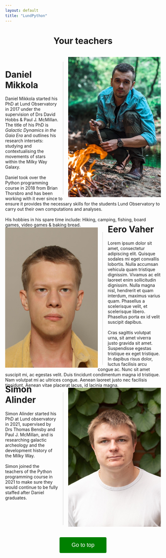 ```yaml
---
layout: default
title: "LundPython"
---
```

<style>
intro {
	max-width: 14cm;
    height= 20cm;
    border: 0px;
}
div.vertical-line{
	width: 0px; /* Use only border style */
	height: 100%;
	float: right;
    opacity: 40%;
	border: 1px inset; /* This is default border style for <hr> tag */
    margin-right: 0.4cm;
    margin-left: 0.4cm;
    margin-top: 0.4cm;
}
#myBtn {
  font-size: 18px;
  border: none;
  outline: none;
  background-color: green;
  color: white;
  cursor: pointer;
  padding: 15px;
  border-radius: 4px;
  width: 4cm;
}

#myBtn:hover {
  background-color: #555;
}
</style>
<script>
function topFunction() {
  document.body.scrollTop = 0;
  document.documentElement.scrollTop = 0;
}
</script>
<h1><center>Your teachers </center></h1><br>

<intro>
    <img align="right" src="imgs/daniel.jpg" width=300>
    <div class="vertical-line" style="height: 11.3cm;"></div>
    <h1>Daniel Mikkola</h1>
    Daniel Mikkola started his PhD at Lund Observatory in 2017 under the supervision of Drs David Hobbs &  Paul J. McMillan. The title of his PhD is <i>Galactic Dynamics in the Gaia Era</i> and outlines his research intersets: studying and contextualising the movements of stars within the Milky Way Galaxy.<br>
    <br>
    Daniel took over the Python programming course in 2018 from Brian Thorsbro and has been working with it ever since to ensure it provides the necessary skills for the students Lund Observatory to carry out their own computations and analyses.<br>
    <br>
    His hobbies in his spare time include: Hiking, camping, fishing, board games, video games & baking bread.
</intro>
<br>

<intro>
    <img align=left width=300 src="imgs/eero.jpeg">
    <div class="vertical-line" style="height: 11.3cm; float:left"></div>
    <h1 style="margin-top:-0.3cm">Eero Vaher</h1>
    Lorem ipsum dolor sit amet, consectetur adipiscing elit. Quisque sodales mi eget convallis lobortis. Nulla accumsan vehicula quam tristique dignissim. Vivamus ac elit laoreet enim sollicitudin dignissim. Nulla magna nisl, hendrerit et quam interdum, maximus varius quam. Phasellus a scelerisque velit, et scelerisque libero. Phasellus porta ex id velit suscipit dapibus.<br>
    <br>
    Cras sagittis volutpat urna, sit amet viverra justo gravida sit amet. Suspendisse egestas tristique ex eget tristique. In dapibus risus dolor, luctus facilisis arcu congue ac. Nunc sit amet suscipit mi, ac egestas velit. Duis tincidunt condimentum magna id tristique. Nam volutpat mi ac ultrices congue. Aenean laoreet justo nec facilisis tincidunt. Aenean vitae placerat lacus, id lacinia magna.
</intro>
<br>

<intro>
	<img align="right" src="imgs/simon.jpeg" width=300>
    <div class="vertical-line" style="height: 11.3cm;"></div>
    <h1 style="margin-top:-0.3cm">Simon Alinder</h1>
    Simon Alinder started his PhD at Lund observatory in 2021, supervised by Drs Thomas Bensby and Paul J. McMillan, and is researching galactic archeology and the development history of the Milky Way.<br>
    <br>
    Simon joined the teachers of the Python programming course in 2021 to make sure they would continue to be fully staffed after Daniel graduates.
</intro>
<br><br><br><br><br><br><br><br>
<center><button class="btn-default" onclick="topFunction()" id="myBtn" title="Go to top">Go to top</button><center>
